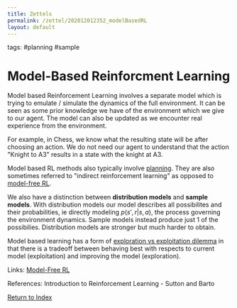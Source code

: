 ```yaml
---
title: Zettels
permalink: /zettel/202012012352_modelBasedRL
layout: default
---
```

tags: #planning #sample

# Model-Based Reinforcment Learning

Model based Reinforcement Learning involves a separate model which is trying to emulate / simulate the dynamics 
of the full environment. It can be seen as some prior knowledge we have of the environment which we 
give to our agent. The model can also be updated as we encounter real experience from the environment. 

For example, in Chess, we know what the resulting state will be after choosing an action. We do not 
need our agent to understand that the action "Knight to A3" results in a state with the 
knight at A3. 

Model based RL methods also typically involve [planning](202012012357_rlPlanning). They 
are also sometimes referred to "indirect reinforcement learning" as opposed to 
[model-free RL](202012020011_modelFreeRL).

We also have a distinction between **distribution models** and **sample models**. With distribution models our model describes 
all possibilites and their probabilities, ie directly modeling $p(s', r | s, a)$, the process governing 
the environment dynamics. Sample models instead produce just 1 of the possibilies. Distribution models are 
stronger but much harder to obtain.

Model based learning has a form of [exploration vs exploitation dilemma](TODO) in
that there is a tradeoff between behaving best with respects to current model (exploitation)
and improving the model (exploration).

Links: [Model-Free RL](202012020011_modelFreeRL)

References: Introduction to Reinforcement Learning - Sutton and Barto

[Return to Index](index)